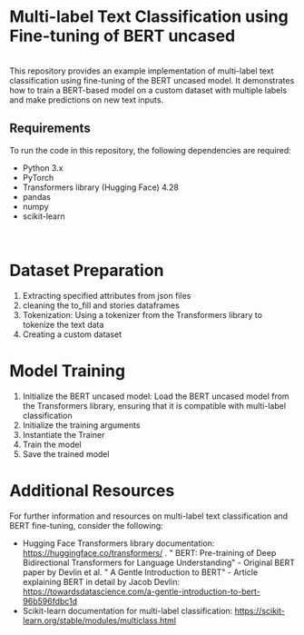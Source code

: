 # Multi-label Text Classification using Fine-tuning of BERT uncased
<br>
This repository provides an example implementation of multi-label text classification using fine-tuning of the BERT uncased model. It demonstrates how to train a BERT-based model on a custom dataset with multiple labels and make predictions on new text inputs.
<br>

## Requirements
To run the code in this repository, the following dependencies are required:

* Python 3.x
* PyTorch
* Transformers library (Hugging Face) 4.28
* pandas
* numpy
* scikit-learn
<br>

# Dataset Preparation

1. Extracting specified attributes from json files 
2. cleaning the to_fill and stories dataframes
3. Tokenization: Using a tokenizer from the Transformers library to tokenize the text data
4. Creating a custom dataset

# Model Training 

1. Initialize the BERT uncased model: Load the BERT uncased model from the Transformers library, ensuring that it is compatible with multi-label classification
2. Initialize the training arguments
3. Instantiate the Trainer
4. Train the model
5. Save the trained model

# Additional Resources 
For further information and resources on multi-label text classification and BERT fine-tuning, consider the following:

* Hugging Face Transformers library documentation: https://huggingface.co/transformers/ . 
" BERT: Pre-training of Deep Bidirectional Transformers for Language Understanding" - Original BERT paper by Devlin et al.
" A Gentle Introduction to BERT" - Article explaining BERT in detail by Jacob Devlin: https://towardsdatascience.com/a-gentle-introduction-to-bert-96b596fdbc1d
* Scikit-learn documentation for multi-label classification: https://scikit-learn.org/stable/modules/multiclass.html

